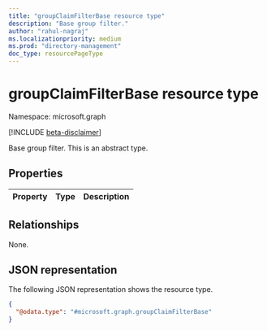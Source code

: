 ```yaml
---
title: "groupClaimFilterBase resource type"
description: "Base group filter."
author: "rahul-nagraj"
ms.localizationpriority: medium
ms.prod: "directory-management"
doc_type: resourcePageType
---
```


# groupClaimFilterBase resource type

Namespace: microsoft.graph

[!INCLUDE [beta-disclaimer](../../includes/beta-disclaimer.md)]

Base group filter.
This is an abstract type.

## Properties
|Property|Type|Description|
|:---|:---|:---|

## Relationships
None.

## JSON representation
The following JSON representation shows the resource type.
<!-- {
  "blockType": "resource",
  "@odata.type": "microsoft.graph.groupClaimFilterBase"
}
-->
``` json
{
  "@odata.type": "#microsoft.graph.groupClaimFilterBase"
}
```
